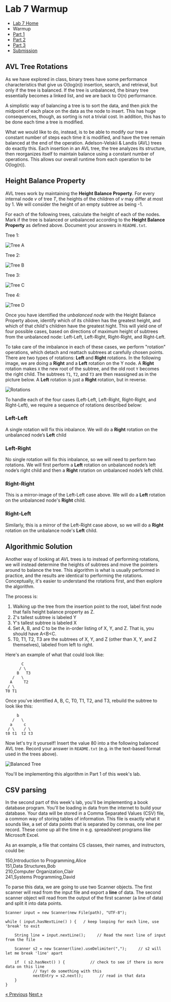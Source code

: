 # Lab 7 Warmup

* [Lab 7 Home](index.html)
* Warmup
* [Part 1](part1.html)
* [Part 2](part2.html)
* [Part 3](part3.html)
* [Submission](submission.html)


## AVL Tree Rotations

As we have explored in class, binary trees have some performance characteristics that give us O(log(n)) insertion, search, and retrieval, but only if the tree is balanced.  If the tree is unbalanced, the binary tree essentially becomes a linked list, and we are back to O(n) performance.

A simplistic way of balancing a tree is to sort the data, and then pick the midpoint of each place on the data as the node to insert.  This has huge consequences, though, as sorting is not a trivial cost.  In addition, this has to be done each time a tree is modified.

What we would like to do, instead, is to be able to modify our tree a constant number of steps each time it is modified, and have the tree remain balanced at the end of the operation.  Adelson-Velskii & Landis (AVL) trees do exactly this.  Each insertion in an AVL tree, the tree analyzes its structure, then reorganizes itself to maintain balance using a constant number of operations. This allows our overall runtime from each operation to be O(log(n)).

## Height Balance Property

AVL trees work by maintaining the **Height Balance Property**.  For every internal node *v* of tree *T*, the heights of the children of *v* may differ at most by 1.  We will consider the height of an empty subtree as being -1.

For each of the following trees, calculate the height of each of the nodes.  Mark if the tree is balanced or unbalanced according to the **Height Balance Property** as defined above. Document your answers in `README.txt`.

Tree 1:

![Tree A](tree-a.png "Tree A")

Tree 2:

![Tree B](tree-b.png "Tree B")

Tree 3:

![Tree C](tree-c.png "Tree C")

Tree 4:

![Tree D](tree-d.png "Tree D")

Once you have identified the *unbalanced node* with the Height Balance Property above, identify which of its children has the greatest height, and which of that child's children have the greatest hight.  This will yield one of four possible cases, based on directions of maximum height of subtrees from the unbalanced node: Left-Left, Left-Right, Right-Right, and Right-Left.

To take care of the imbalance in each of these cases, we perform "rotation" operations, which detach and reattach subtrees at carefully chosen points. There are two types of rotations: **Left** and **Right** rotations. In the following image, we are doing a **Right** and a **Left** rotation on the Y node. A **Right** rotation makes `X` the new root of the subtree, and the old root `Y` becomes the right child. The subtrees `T1`, `T2`, and `T3` are then reassigned as in the picture below. A **Left** rotation is just a **Right** rotation, but in reverse.

![Rotations](rotations.png "Rotations")

To handle each of the four cases (Left-Left, Left-Right, Right-Right, and Right-Left), we require a sequence of rotations described below:

### Left-Left

A single rotation will fix this inbalance.  We will do a **Right** rotation on the unbalanced node’s **Left** child

### Left-Right

No single rotation will fix this inbalance, so we will need to perform two rotations.  We will first perform a **Left** rotation on unbalanced node’s left node’s right child and then a **Right** rotation on unbalanced node’s left child.

### Right-Right

This is a mirror-image of the Left-Left case above.  We will do a **Left** rotation on the unbalanced node's **Right** child.

### Right-Left

Similarly, this is a mirror of the Left-Right case above, so we will do a **Right** rotation on the unbalance node's **Left** child.

## Algorithmic Solution

Another way of looking at AVL trees is to instead of performing rotations, we will instead determine the heights of subtrees and move the pointers around to balance the tree.  This algorithm is what is usually performed in practice, and the results are identical to performing the rotations.  Conceptually, it's easier to understand the rotations first, and then explore the algorithm.

The process is:

1. Walking up the tree from the insertion point to the root, label first node that fails height balance property as Z.
1. Z's tallest subtree is labeled Y
1. Y's tallest subtree is labeled X
1. Set A, B, and C to be the in-order listing of X, Y, and Z. That is, you should have A<B<C.
4. T0, T1, T2, T3 are the subtrees of X, Y, and Z (other than X, Y, and Z themselves), labeled from left to right.

Here's an example of what that could look like:

  ```
         C
        / \
       B   T3
     /   \
    A     T2
   / \   
  T0 T1  
  ```
Once you've identified A, B, C, T0, T1, T2, and T3, rebuild the subtree to look like this:

  ```
       b
     /   \
    a     c
   / \    / \
  t0 t1  t2 t3
  ```
  
Now let's try it yourself! Insert the value 80 into a the following balanced AVL tree. Record your answer in `README.txt` (e.g. in the text-based format used in the trees above).

![Balanced Tree](tree.png "Balanced Tree")

You'll be implementing this algorithm in Part 1 of this week's lab.


## CSV parsing

In the second part of this week's lab, you'll be implementing a book database program. You'll be loading in data from the internet to build your database. Your data will be stored in a Comma Separated Values (CSV) file, a common way of storing tables of information.  This file is exactly what it sounds like, a set of data points that is separated by commas, one line per record. These come up all the time in e.g. spreadsheet programs like Microsoft Excel.

As an example, a file that contains CS classes, their names, and instructors, could be:

150,Introduction to Programming,Alice  
151,Data Structures,Bob  
210,Computer Organization,Clair  
241,Systems Programming,David

To parse this data, we are going to use two Scanner objects.  The first scanner will read from the input file and export a **line** of data.  The second scanner object will read from the output of the first scanner (a line of data) and split it into data points.


	Scanner input = new Scanner(new File(path), "UTF-8");
	
	while ( input.hasNextLine() ) {   / keep looping for each line, use 'break' to exit

		String line = input.nextLine();     // Read the next line of input from the file

		Scanner s2 = new Scanner(line).useDelimiter(",");     // s2 will let me break 'line' apart

		if  ( s2.hasNext() ) {           // check to see if there is more data on this line
				// Yay! do something with this
				nextEntry = s2.next();       // read in that data
		}
	} 

[&laquo; Previous](index.html)   [Next &raquo;](part1.html)